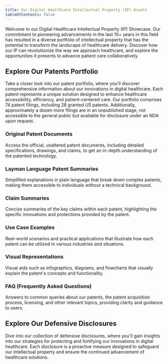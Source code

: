 ```yaml
---
title: Our Digital Healthcare Intellectual Property (IP) Assets
tableOfContents: false
---
```

Welcome to our Digital Healthcare Intellectual Property (IP) Showcase. Our commitment to pioneering advancements in the last 10+ years in this field has resulted in a diverse portfolio of intellectual property that has the potential to transform the landscape of healthcare delivery. Discover how our IP can revolutionize the way we approach healthcare, and explore the opportunities it presents to advance patient care collaboratively.

## Explore Our Patents Portfolio

Take a closer look into our patent portfolio, where you'll discover comprehensive information about our innovations in digital healthcare. Each patent represents a unique solution designed to enhance healthcare accessibility, efficiency, and patient-centered care. Our portfolio comprises 74 patent filings, including 28 granted US patents. Additionally, approximately a dozen more filings are in an unpublished stage, not accessible to the general public but available for disclosure under an NDA upon request.

### Original Patent Documents

Access the official, unaltered patent documents, including detailed specifications, drawings, and claims, to get an in-depth understanding of the patented technology.
### Layman Language Patent Summaries

Simplified explanations in plain language that break down complex patents, making them accessible to individuals without a technical background.

### Claim Summaries

Concise summaries of the key claims within each patent, highlighting the specific innovations and protections provided by the patent.
### Use Case Examples

Real-world scenarios and practical applications that illustrate how each patent can be utilized in various industries and situations.
### Visual Representations

Visual aids such as infographics, diagrams, and flowcharts that visually explain the patent's concepts and functionality.
### FAQ (Frequently Asked Questions)

Answers to common queries about our patents, the patent acquisition process, licensing, and other relevant topics, providing clarity and guidance to users.

## Explore Our Defensive Disclosures

Dive into our collection of defensive disclosures, where you'll gain insights into our strategies for protecting and fortifying our innovations in digital healthcare. Each disclosure is a proactive measure designed to safeguard our intellectual property and ensure the continued advancement of healthcare solutions.